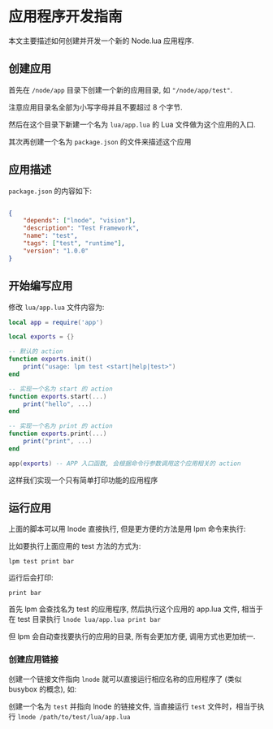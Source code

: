 # 应用程序开发指南

本文主要描述如何创建并开发一个新的 Node.lua 应用程序.

## 创建应用

首先在 `/node/app` 目录下创建一个新的应用目录, 如 `"/node/app/test"`.

注意应用目录名全部为小写字母并且不要超过 8 个字节.

然后在这个目录下新建一个名为 `lua/app.lua`  的 Lua 文件做为这个应用的入口.

其次再创建一个名为 `package.json` 的文件来描述这个应用

## 应用描述

`package.json` 的内容如下:

```json

{
    "depends": ["lnode", "vision"],
    "description": "Test Framework",
    "name": "test",
    "tags": ["test", "runtime"],
    "version": "1.0.0"
}

```

## 开始编写应用

修改 `lua/app.lua` 文件内容为:

```lua
local app = require('app')

local exports = {}

-- 默认的 action
function exports.init()
    print("usage: lpm test <start|help|test>")
end

-- 实现一个名为 start 的 action
function exports.start(...)
    print("hello", ...)
end

-- 实现一个名为 print 的 action
function exports.print(...)
    print("print", ...)
end

app(exports) -- APP 入口函数, 会根据命令行参数调用这个应用相关的 action

```

这样我们实现一个只有简单打印功能的应用程序

## 运行应用

上面的脚本可以用 lnode 直接执行, 但是更方便的方法是用 lpm 命令来执行:

比如要执行上面应用的 test 方法的方式为:

`lpm test print bar`

运行后会打印:

`print bar`

首先 lpm 会查找名为 test 的应用程序, 然后执行这个应用的 app.lua 文件, 相当于在 
test 目录执行 `lnode lua/app.lua print bar`

但 lpm 会自动查找要执行的应用的目录, 所有会更加方便, 调用方式也更加统一.

### 创建应用链接

创建一个链接文件指向 `lnode` 就可以直接运行相应名称的应用程序了 (类似 busybox 的概念), 如:

创建一个名为 `test` 并指向 lnode 的链接文件, 当直接运行 `test` 文件时，相当于执行 `lnode /path/to/test/lua/app.lua`

